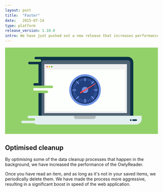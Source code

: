 ```yaml
---
layout: post
title:  "Faster"
date:   2015-07-14
type: platform
release_version: 1.10.0
intro: We have just pushed out a new release that increases performance across the board.
---
```


![Increased Performance](img/increased-performance.jpg)

## Optimised cleanup

By optimising some of the data cleanup processes that happen in the background, we have increased the performance of the OwlyReader.

Once you have read an item, and as long as it's not in your saved items, we periodically delete them. We have made the process more aggressive, resulting in a significant boost in speed of the web application.
